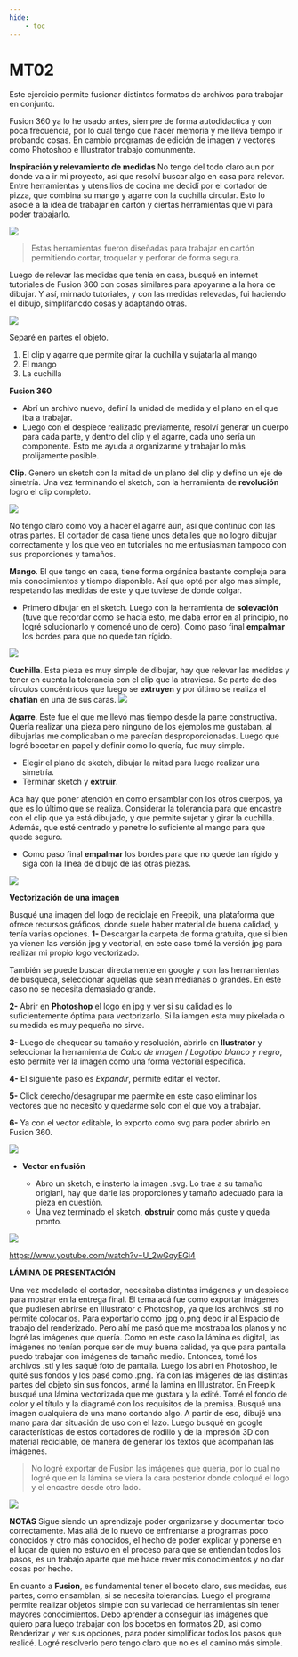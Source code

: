 ```yaml
---
hide:
    - toc
---
```


# MT02

Este ejercicio permite fusionar distintos formatos de archivos para trabajar en conjunto. 

Fusion 360 ya lo he usado antes, siempre de forma autodidactica y con poca frecuencia, por lo cual tengo que hacer memoria y me lleva tiempo ir probando cosas.
En cambio programas de edición de imagen y vectores como Photoshop e Illustrator trabajo comunmente.

**Inspiración y relevamiento de medidas** 
No tengo del todo claro aun por donde va a ir mi proyecto, así que resolví buscar algo en casa para relevar. 
Entre herramientas y utensilios de cocina me decidí por el cortador de pizza, que combina su mango y agarre con la cuchilla circular. Esto lo asocié a la idea de trabajar en cartón y ciertas herramientas que vi para poder trabajarlo.


![](../images/MT02/Inspiracion-makedo.jpg)
 > Estas herramientas fueron diseñadas para trabajar en cartón permitiendo cortar, troquelar y perforar de forma segura.

Luego de relevar las medidas que tenía en casa, busqué en internet tutoriales de Fusion 360 con cosas similares para apoyarme a la hora de dibujar. 
Y así, mirnado tutoriales, y con las medidas relevadas, fui haciendo el dibujo, simplifancdo cosas y adaptando otras.

![](../images/MT02/pizzas-cut.jpg)

Separé en partes el objeto.
1.	El clip y agarre que permite girar la cuchilla y sujatarla al mango 
2.	El mango
3.	La cuchilla

**Fusion 360** 

-  Abrí un archivo nuevo, definí la unidad de medida y el plano en el que iba a trabajar. 
- Luego con el despiece realizado previamente, resolví generar un cuerpo para cada parte, y dentro del clip y el agarre, cada uno sería un componente. 
Esto me ayuda a organizarme y trabajar lo más prolijamente posible.

**Clip**. Genero un sketch con la mitad de un plano del clip y defino un eje de simetría. Una vez terminando el sketch,  con la herramienta de **revolución** logro el clip completo.

![](../images/MT02/clip.jpg)

No tengo claro como voy a hacer el agarre aún, así que continúo con las otras partes. El cortador de casa tiene unos detalles que no logro dibujar correctamente y los que veo en tutoriales no me entusiasman tampoco con sus proporciones y tamaños.


**Mango**. El que tengo en casa, tiene forma orgánica bastante compleja para mis conocimientos y tiempo disponible.
 Así que opté por algo mas simple, respetando las medidas de este y que tuviese de donde colgar. 
 - Primero dibujar en el sketch. Luego con la herramienta de **solevación** (tuve que recordar como se hacía esto, me daba error en al principio, no logré solucionarlo y comencé uno de cero).
 Como paso final **empalmar** los bordes para que no quede tan rígido.

 ![](../images/MT02/mango2.png)

**Cuchilla**. Esta pieza es muy simple de dibujar, hay que relevar las medidas y tener en cuenta la tolerancia con el clip que la atraviesa. 
Se parte de dos círculos concéntricos que luego se **extruyen** y por último se realiza el **chaflán** en una de sus caras.
 ![](../images/MT02/cuchilla.png)

 **Agarre**. Este fue el que me llevó mas tiempo  desde la parte constructiva. Quería realizar una pieza pero ninguno de los ejemplos me gustaban, al dibujarlas me complicaban o me parecían desproporcionadas. 
 Luego que logré bocetar en papel y definir como lo quería, fue muy simple.
 - Elegir el plano de sketch, dibujar la mitad para luego realizar una simetría. 
 - Terminar sketch y **extruir**. 

 Aca hay que poner atención en como ensamblar con los otros cuerpos, ya que es lo último que se realiza. Considerar la tolerancia para que encastre con el clip que ya está dibujado, y que permite sujetar y girar la cuchilla. Además, que esté centrado y penetre lo suficiente al mango para que quede seguro.
 - Como paso final **empalmar** los bordes para que no quede tan rígido y siga con la línea de dibujo de las otras piezas.

 ![](../images/MT02/agarre.jpg)

 **Vectorización de una imagen**

 Busqué una imagen del logo de reciclaje en Freepik, una plataforma que ofrece recursos gráficos, donde suele haber material de buena calidad,  y tenía varias opciones.
 **1-** Descargar la carpeta de forma gratuita, que si bien ya vienen las versión jpg y vectorial, en este caso tomé la versión jpg para realizar mi propio logo vectorizado.

 También se puede buscar directamente en google y con las herramientas de busqueda, seleccionar aquellas que sean medianas o grandes. En este caso no se necesita demasiado grande.
 

 **2-** Abrir en **Photoshop** el logo en jpg y  ver si su calidad es lo suficientemente óptima para vectorizarlo. Si la iamgen esta muy pixelada o su medida es muy pequeña no sirve.

 **3-** Luego de chequear su tamaño y resolución, abrirlo en **Ilustrator** y seleccionar la herramienta de *Calco de imagen* / *Logotipo blanco y negro*, esto permite ver la imagen como una forma vectorial específica.

  **4-** El siguiente paso es *Expandir*, permite editar el vector.

   **5-** Click derecho/desagrupar me paermite en este caso eliminar los vectores que no necesito y quedarme solo con el que voy a trabajar.
   
**6-** Ya con el vector editable, lo exporto como svg para poder abrirlo en Fusion 360.

![](../images/MT02/pasos-vector.jpg)

- **Vector en fusión**

  - Abro un sketch, e insterto la imagen .svg. Lo trae a su tamaño origianl, hay que darle las proporciones y tamaño adecuado para la pieza en cuestión.
  - Una vez terminado el sketch, **obstruir** como más guste y queda pronto.

 ![](../images/MT02/logo2.png)

https://www.youtube.com/watch?v=U_2wGqyEGi4

**LÁMINA DE PRESENTACIÓN**

Una vez modelado el cortador, necesitaba distintas imágenes y un despiece para mostrar en la entrega final. 
El tema acá fue como exportar imágenes que pudiesen abrirse en Illustrator o Photoshop, ya que los archivos .stl no permite colocarlos.
Para exportarlo como .jpg o.png debo ir al Espacio de trabajo del renderizado. Pero ahí me pasó que me mostraba los planos y no logré las imágenes que quería.
Como en este caso la lámina es digital, las imágenes no tenían porque ser de muy buena calidad, ya que para pantalla puedo trabajar con imágenes de tamaño medio.
Entonces, tomé los archivos .stl y les saqué foto de pantalla.
Luego los abrí en Photoshop, le quité sus fondos y los pasé como .png.
Ya con las imágenes de las distintas partes del objeto sin sus fondos, armé la lámina en Illustrator.
En Freepik busqué una lámina vectorizada que me gustara y la edité. Tomé el fondo de color y el título y la diagramé con los requisitos de la premisa.
Busqué una imagen cualquiera de una mano cortando algo. A partir de eso, dibujé una mano para dar situación de uso con el lazo.
Luego busqué en google características de estos cortadores de rodillo y de la impresión 3D con material reciclable, de manera de generar los textos que acompañan las imágenes.
> No logré exportar de Fusion las imágenes que quería, por lo cual no logré que en la lámina se viera la cara posterior donde coloqué el logo y el encastre desde otro lado.

 ![](../images/MT02/MT02_lamina_Irene_Costa.jpg)





**NOTAS**
Sigue siendo un aprendizaje poder organizarse y documentar todo correctamente. 
Más allá de lo nuevo de enfrentarse a programas poco conocidos y otro más conocidos, el hecho de  poder explicar y ponerse en el lugar de quien no estuvo en el proceso para que se entiendan todos los pasos, es un trabajo aparte que me hace rever mis conocimientos y no dar cosas por hecho.

En cuanto a **Fusion**, es fundamental tener el boceto claro, sus medidas, sus partes, como ensamblan, si se necesita tolerancias. Luego el programa permite realizar objetos simple con su variedad de herramientas sin tener mayores conocimientos.
Debo aprender a conseguir las imágenes que quiero para luego trabajar con los bocetos en formatos 2D, así como Renderizar y ver sus opciones, para poder simplificar todos los pasos que realicé.
Logré resolverlo pero tengo claro que no es el camino más simple.




